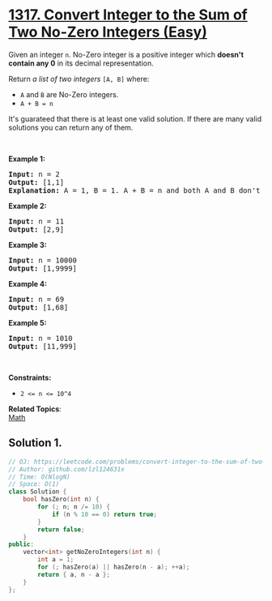 # [1317. Convert Integer to the Sum of Two No-Zero Integers (Easy)](https://leetcode.com/problems/convert-integer-to-the-sum-of-two-no-zero-integers/submissions/)

<p>Given an integer <code>n</code>. No-Zero integer is a positive integer which <strong>doesn't contain any 0</strong> in its decimal representation.</p>

<p>Return <em>a list of two integers</em> <code>[A, B]</code> where:</p>

<ul>
	<li><code>A</code> and <code>B</code> are No-Zero integers.</li>
	<li><code>A + B = n</code></li>
</ul>

<p>It's guarateed that there is at least one valid solution. If there are many valid solutions you can return any of them.</p>

<p>&nbsp;</p>
<p><strong>Example 1:</strong></p>

<pre><strong>Input:</strong> n = 2
<strong>Output:</strong> [1,1]
<strong>Explanation:</strong> A = 1, B = 1. A + B = n and both A and B don't contain any 0 in their decimal representation.
</pre>

<p><strong>Example 2:</strong></p>

<pre><strong>Input:</strong> n = 11
<strong>Output:</strong> [2,9]
</pre>

<p><strong>Example 3:</strong></p>

<pre><strong>Input:</strong> n = 10000
<strong>Output:</strong> [1,9999]
</pre>

<p><strong>Example 4:</strong></p>

<pre><strong>Input:</strong> n = 69
<strong>Output:</strong> [1,68]
</pre>

<p><strong>Example 5:</strong></p>

<pre><strong>Input:</strong> n = 1010
<strong>Output:</strong> [11,999]
</pre>

<p>&nbsp;</p>
<p><strong>Constraints:</strong></p>

<ul>
	<li><code>2 &lt;= n &lt;= 10^4</code></li>
</ul>

**Related Topics**:  
[Math](https://leetcode.com/tag/math/)

## Solution 1.

```cpp
// OJ: https://leetcode.com/problems/convert-integer-to-the-sum-of-two-no-zero-integers/
// Author: github.com/lzl124631x
// Time: O(NlogN)
// Space: O(1)
class Solution {
    bool hasZero(int n) {
        for (; n; n /= 10) {
            if (n % 10 == 0) return true;
        }
        return false;
    }
public:
    vector<int> getNoZeroIntegers(int n) {
        int a = 1;
        for (; hasZero(a) || hasZero(n - a); ++a);
        return { a, n - a };
    }
};
```